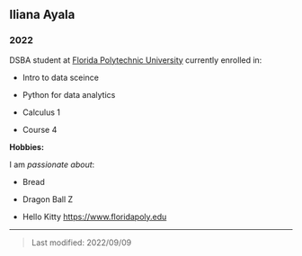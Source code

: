 ## Iliana Ayala

### 2022 

DSBA student at [Florida Polytechnic University](https://www.floridapoly.edu) currently enrolled in: 

- Intro to data sceince

- Python for data analytics

- Calculus 1

- Course 4

**Hobbies:**

I am _passionate about_: 

- Bread

- Dragon Ball Z

- Hello Kitty <https://www.floridapoly.edu>

***

> Last modified: 2022/09/09
